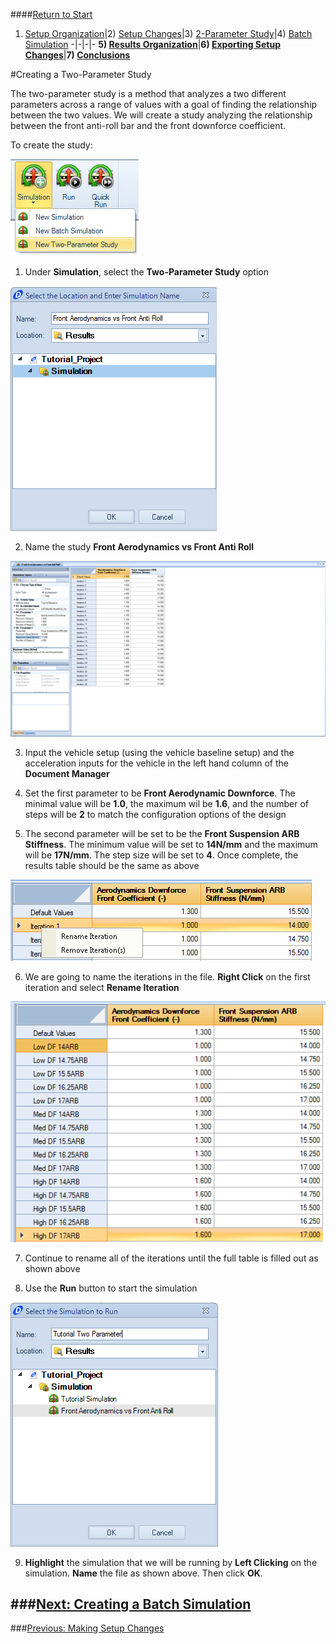 ####[Return to Start](1_Tutorial_4.md)

1) [Setup Organization](2_VehicleOrg.md)|2) [Setup Changes](3_SetupChange.md)|3) [2-Parameter Study](4_2Param.md)|4) [Batch Simulation](5_BatchSim.md)
-|-|-|-
__5) [Results Organization](6_ResultsOrg.md)__|__6) [Exporting Setup Changes](7_ExportChange.md)__|__7) [Conclusions](8_Conclusions.md)__

#Creating a Two-Parameter Study

The two-parameter study is a method that analyzes a two different parameters across a range of values with a goal of finding the relationship between the two values. We will create a study analyzing the relationship between the front anti-roll bar and the front downforce coefficient.

To create the study:

![Two Param](../img/two-param.png)

1) Under __Simulation__, select the __Two-Parameter Study__ option 

![Two Param Name](../img/two-param_name.png)

2) Name the study __Front Aerodynamics vs Front Anti Roll__ 

![Two Param Params](../img/two-param_param.png)

3) Input the vehicle setup (using the vehicle baseline setup) and the acceleration inputs for the vehicle in the left hand column of the __Document Manager__

4) Set the first parameter to be __Front Aerodynamic Downforce__. The minimal value will be __1.0__, the maximum wil be __1.6__, and the number of steps will be __2__ to match the configuration options of the design

5) The second parameter will be set to be the __Front Suspension ARB Stiffness__. The minimum value will be set to __14N/mm__ and the maximum will be __17N/mm__. The step size will be set to __4__. Once complete, the results table should be the same as above

![Rename Iteration](../img/rename_iteration.png)

6) We are going to name the iterations in the file. __Right Click__ on the first iteration and select __Rename Iteration__

![Named Table](../img/named_table.png)

7) Continue to rename all of the iterations until the full table is filled out as shown above

8) Use the __Run__ button to start the simulation

![Run Two Param](../img/run_two_param.png)

9) __Highlight__ the simulation that we will be running by __Left Clicking__ on the simulation. __Name__ the file as shown above. Then click __OK__.

###[Next: Creating a Batch Simulation](5_BatchSim.md)
---
###[Previous: Making Setup Changes](3_SetupChange.md)